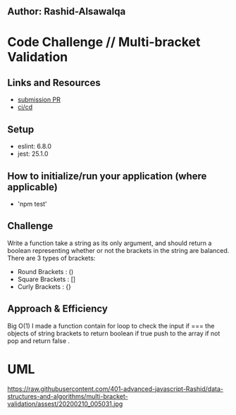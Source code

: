 ## Author: Rashid-Alsawalqa

# Code Challenge // Multi-bracket Validation

## Links and Resources

- [submission PR](https://github.com/401-advanced-javascript-Rashid/data-structures-and-algorithms/pull/11)
- [ci/cd](https://github.com/401-advanced-javascript-Rashid/data-structures-and-algorithms/runs/435066850?check_suite_focus=true)

## Setup

   - eslint: 6.8.0
   - jest: 25.1.0

## How to initialize/run your application (where applicable)

- 'npm test'

## Challenge

Write a function take a string as its only argument, and should return a boolean representing whether or not the brackets in the string are balanced. There are 3 types of brackets:

- Round Brackets : ()
- Square Brackets : []
- Curly Brackets : {}

## Approach & Efficiency
Big O(1)
I made a function contain for loop to check the input if === the objects of string brackets to return boolean if true push to the array if not pop and return false .

# UML
https://raw.githubusercontent.com/401-advanced-javascript-Rashid/data-structures-and-algorithms/multi-bracket-validation/assest/20200210_005031.jpg
